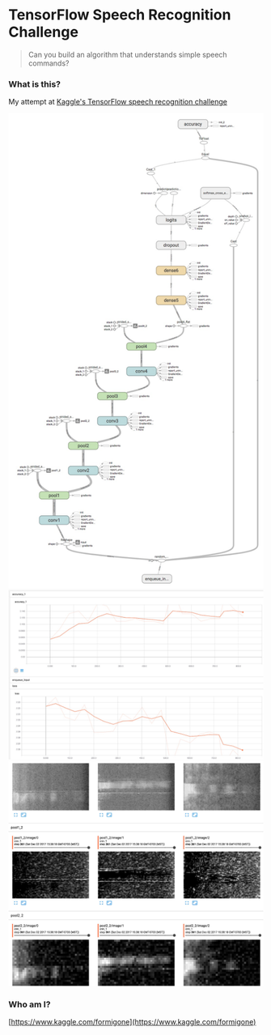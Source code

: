 # TensorFlow Speech Recognition Challenge

 > Can you build an algorithm that understands simple speech commands?
 
### What is this?

My attempt at [Kaggle's TensorFlow speech recognition challenge](https://www.kaggle.com/c/tensorflow-speech-recognition-challenge)

![alt text](tf-graph.jpg)
![alt text](tf-charts.jpg)
![alt text](tf-convs.jpg)

### Who am I?

[https://www.kaggle.com/formigone](https://www.kaggle.com/formigone)